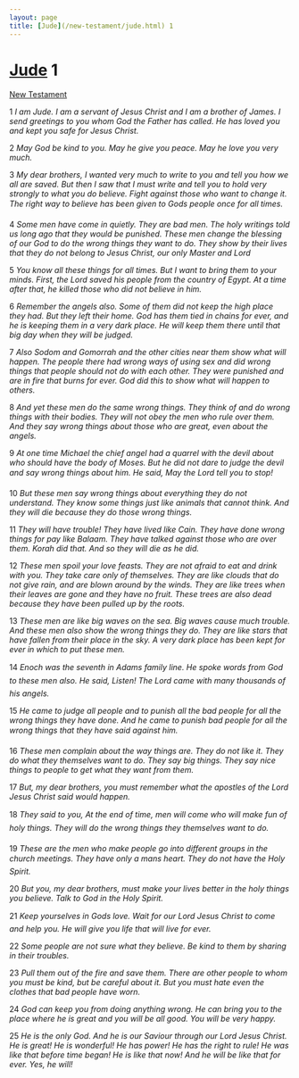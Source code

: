```yaml
---
layout: page
title: [Jude](/new-testament/jude.html) 1
---
```


# [Jude](/new-testament/jude.html) 1

[New Testament](/new-testament.html)

1 _I am Jude. I am a servant of Jesus Christ and I am a brother of James. I send greetings to you whom God the Father has called. He has loved you and kept you safe for Jesus Christ._

2 _May God be kind to you. May he give you peace. May he love you very much._

3 _My dear brothers, I wanted very much to write to you and tell you how we all are saved.  But then I saw that I must write and tell you to hold very strongly to what you do believe.  Fight against those who want to change it. The right way to believe has been given to Gods people once for all times._

4 _Some men have come in quietly. They are bad men. The holy writings told us long ago that they would be punished. These men change the blessing of our God to do the wrong things they want to do. They show by their lives that they do not belong to Jesus Christ,  our only Master and Lord_

5 _You know all these things for all times. But I want to bring them to your minds. First, the Lord saved his people from the country of Egypt. At a time after that, he killed those who did not believe in him._

6 _Remember the angels also. Some of them did not keep the high place they had. But they left their home. God has them tied in chains for ever, and he is keeping them in a very dark place. He will keep them there until that big day when they will be judged._

7 _Also Sodom and Gomorrah and the other cities near them show what will happen. The people there had wrong ways of using sex and did wrong things that people should not do with each other. They were punished and are in fire that burns for ever. God did this to show what will happen to others._

8 _And yet these men do the same wrong things. They think of and do wrong things with their bodies. They will not obey the men who rule over them. And they say wrong things about those who are great, even about the angels._

9 _At one time Michael the chief angel had a quarrel with the devil about who should have the body of Moses. But he did not dare to judge the devil and say wrong things about him. He said, May the Lord tell you to stop!_

10 _But these men say wrong things about everything they do not understand. They know some things just like animals that cannot think. And they will die because they do those wrong things._

11 _They will have trouble! They have lived like Cain. They have done wrong things for pay like Balaam. They have talked against those who are over them. Korah did that. And so they will die as he did._

12 _These men spoil your love feasts. They are not afraid to eat and drink with you. They take care only of themselves. They are like clouds that do not give rain, and are blown around by the winds. They are like trees when their leaves are gone and they have no fruit. These trees are also dead because they have been pulled up by the roots._

13 _These men are like big waves on the sea. Big waves cause much trouble. And these men also show the wrong things they do. They are like stars that have fallen from their place in the sky. A very dark place has been kept for ever in which to put these men._

14 _Enoch was the seventh in Adams family line. He spoke words from God to these men also. He said, Listen! The Lord came with many thousands of his angels._

15 _He came to judge all people and to punish all the bad people for all the wrong things they have done. And he came to punish bad people for all the wrong things that they have said against him._

16 _These men complain about the way things are. They do not like it. They do what they themselves want to do. They say big things. They say nice things to people to get what they want from them._

17 _But, my dear brothers, you must remember what the apostles of the Lord Jesus Christ said would happen._

18 _They said to you, At the end of time, men will come who will make fun of holy things.  They will do the wrong things they themselves want to do._

19 _These are the men who make people go into different groups in the church meetings.  They have only a mans heart. They do not have the Holy Spirit._

20 _But you, my dear brothers, must make your lives better in the holy things you believe.  Talk to God in the Holy Spirit._

21 _Keep yourselves in Gods love. Wait for our Lord Jesus Christ to come and help you. He will give you life that will live for ever._

22 _Some people are not sure what they believe. Be kind to them by sharing in their troubles._

23 _Pull them out of the fire and save them. There are other people to whom you must be kind, but be careful about it. But you must hate even the clothes that bad people have worn._

24 _God can keep you from doing anything wrong. He can bring you to the place where he is great and you will be all good. You will be very happy._

25 _He is the only God. And he is our Saviour through our Lord Jesus Christ. He is great! He is wonderful! He has power! He has the right to rule! He was like that before time began!  He is like that now! And he will be like that for ever. Yes, he will!_

